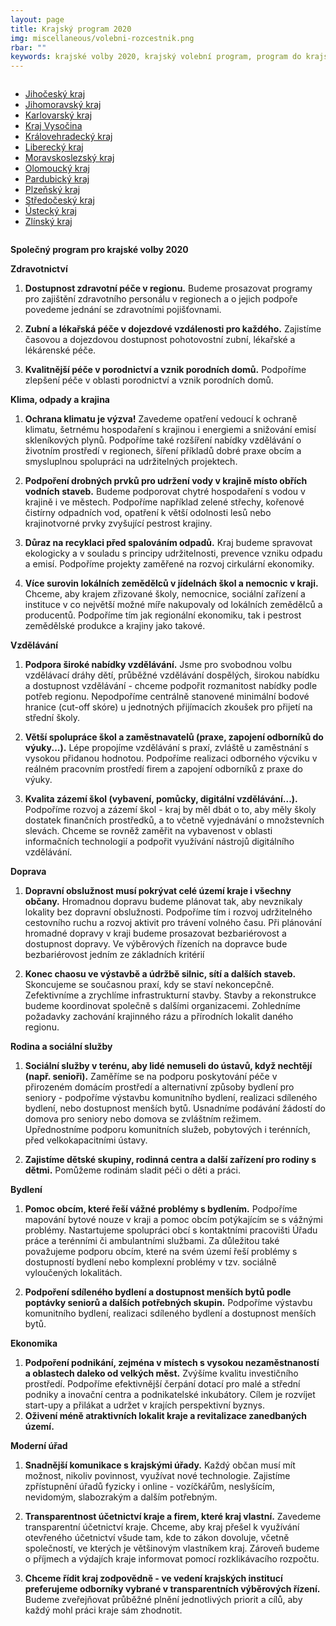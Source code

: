 ```yaml
---
layout: page
title: Krajský program 2020
img: miscellaneous/volebni-rozcestnik.png
rbar: ""
keywords: krajské volby 2020, krajský volební program, program do krajských voleb, program pro krajské volby, kraje, krajské zastupitelstvo, program
---
```


<div class="medium-12 large-4 columns o-section-block--medium">

<ul>  
<li><a href="https://jihocesky.pirati.cz/program/">Jihočeský kraj</a></li>
<li><a href="https://jihomoravsky.pirati.cz/program/">Jihomoravský kraj</a></li>
<li><a href="https://karlovarsky.pirati.cz/volby-2020/?pohled=program">Karlovarský kraj</a></li>
<li><a href="https://vysocina.pirati.cz/volby/2020-kraj/?pohled=program">Kraj Vysočina</a></li>
<li><a href="https://piratinakraj.cz/">Královehradecký kraj</a></li>
<li><a href="https://liberecky.pirati.cz/krajske-volby/?pohled=program">Liberecký kraj</a></li>
<li><a href="https://nakrajizmeny.cz/#program">Moravskoslezský kraj</a></li>
<li><a href="https://www.piratistarostove.cz/nasprogram/">Olomoucký kraj</a></li>
<li><a href="https://pardubicky.pirati.cz/volby-2020/?pohled=program">Pardubický kraj</a></li>
<li><a href="https://plzensky.pirati.cz/krajske/?pohled=program">Plzeňský kraj</a></li>
<li><a href="https://stredocesky.pirati.cz/program/">Středočeský kraj</a></li>
<li><a href="https://piratiuk.cz/velky-plan-program/">Ústecký kraj</a></li>
<li><a href="https://zlinsky.pirati.cz/volby-2020/?pohled=program">Zlínský kraj</a></li>
</ul>  
</div>
	
<p><strong>Společný program pro krajské volby 2020</strong></p>
<p><strong>Zdravotnictví</strong></p>
<ol>
<li><p><strong>Dostupnost zdravotní péče v regionu.</strong> Budeme prosazovat programy pro zajištění zdravotního personálu v regionech a o jejich podpoře povedeme jednání se zdravotními pojišťovnami.</p>
</li>
<li><p><strong>Zubní a lékařská péče v dojezdové vzdálenosti pro každého.</strong> Zajistíme časovou a dojezdovou dostupnost pohotovostní zubní, lékařské a lékárenské péče.</p>
</li>
<li><p><strong>Kvalitnější péče v porodnictví a vznik porodních domů.</strong> Podpoříme zlepšení péče v oblasti porodnictví a vznik porodních domů.</p>
</li>
</ol>
<p><strong>Klima, odpady a krajina</strong></p>
<ol>
<li><p><strong>Ochrana klimatu je výzva!</strong> Zavedeme opatření vedoucí k ochraně klimatu, šetrnému hospodaření s krajinou i energiemi a snižování emisí skleníkových plynů. Podpoříme také rozšíření nabídky vzdělávání o životním prostředí v regionech, šíření příkladů dobré praxe obcím a smysluplnou spolupráci na udržitelných projektech.</p>
</li>
<li><p><strong>Podpoření drobných prvků pro udržení vody v krajině místo obřích vodních staveb.</strong>  Budeme podporovat chytré hospodaření s vodou v krajině i ve městech. Podpoříme například zelené střechy, kořenové čistírny odpadních vod, opatření k větší odolnosti lesů nebo krajinotvorné prvky zvyšující pestrost krajiny.</p>
</li>
<li><p><strong>Důraz na recyklaci před spalováním odpadů.</strong> Kraj budeme spravovat ekologicky a v souladu s principy udržitelnosti, prevence vzniku odpadu a emisí. Podpoříme projekty zaměřené na rozvoj cirkulární ekonomiky.</p>
</li>
<li><p><strong>Více surovin lokálních zemědělců v jídelnách škol a nemocnic v kraji.</strong> Chceme, aby krajem zřizované školy, nemocnice, sociální zařízení a instituce v co největší možné míře nakupovaly od lokálních zemědělců a producentů. Podpoříme tím jak regionální ekonomiku, tak i pestrost zemědělské produkce a krajiny jako takové.</p>
</li>
</ol>
<p><strong>Vzdělávání</strong></p>
<ol>
<li><p><strong>Podpora široké nabídky vzdělávání.</strong> Jsme pro svobodnou volbu vzdělávací dráhy dětí, průběžné vzdělávání dospělých, širokou nabídku a dostupnost vzdělávání - chceme podpořit rozmanitost nabídky podle potřeb regionu. Nepodpoříme centrálně stanovené minimální bodové hranice (cut-off skóre) u jednotných přijímacích zkoušek pro přijetí na střední školy.</p>
</li>
<li><p><strong>Větší spolupráce škol a zaměstnavatelů (praxe, zapojení odborníků do výuky...).</strong> Lépe propojíme vzdělávání s praxí, zvláště u zaměstnání s vysokou přidanou hodnotou. Podpoříme realizaci odborného výcviku v reálném pracovním prostředí firem a zapojení odborníků z praxe do výuky.</p>
</li>
<li><p><strong>Kvalita zázemí škol (vybavení, pomůcky, digitální vzdělávání...).</strong> Podpoříme rozvoj a zázemí škol - kraj by měl dbát o to, aby měly školy dostatek finančních prostředků, a to včetně vyjednávání o množstevních slevách. Chceme se rovněž zaměřit na vybavenost v oblasti informačních technologií a podpořit využívání nástrojů digitálního vzdělávání.</p>
</li>
</ol>
<p><strong>Doprava</strong></p>
<ol>
<li><p><strong>Dopravní obslužnost musí pokrývat celé území kraje i všechny občany.</strong> Hromadnou dopravu budeme plánovat tak, aby nevznikaly lokality bez dopravní obslužnosti. Podpoříme tím i rozvoj udržitelného cestovního ruchu a rozvoj aktivit pro trávení volného času. Při plánování hromadné dopravy v kraji budeme prosazovat bezbariérovost a dostupnost dopravy. Ve výběrových řízeních na dopravce bude bezbariérovost jedním ze základních kritérií</p>
</li>
<li><p><strong>Konec chaosu ve výstavbě a údržbě silnic, sítí a dalších staveb.</strong> Skoncujeme se současnou praxí, kdy se staví nekoncepčně. Zefektivníme a zrychlíme infrastrukturní stavby. Stavby a rekonstrukce budeme koordinovat společně s dalšími organizacemi. Zohledníme požadavky zachování krajinného rázu a přírodních lokalit daného regionu.</p>
</li>
</ol>
<p><strong>Rodina a sociální služby</strong></p>
<ol>
<li><p><strong>Sociální služby v terénu, aby lidé nemuseli do ústavů, když nechtějí (např. senioři).</strong> Zaměříme se na podporu poskytování péče v přirozeném domácím prostředí a alternativní způsoby bydlení pro seniory - podpoříme výstavbu komunitního bydlení, realizaci sdíleného bydlení, nebo dostupnost menších bytů. Usnadníme podávání žádostí do domova pro seniory nebo domova se zvláštním režimem. Upřednostníme podporu komunitních služeb, pobytových i terénních, před velkokapacitními ústavy.</p>
</li>
<li><p><strong>Zajistíme dětské skupiny, rodinná centra a další zařízení pro rodiny s dětmi.</strong> Pomůžeme rodinám sladit péči o děti a práci.</p>
</li>
</ol>
<p><strong>Bydlení</strong></p>
<ol>
<li><p><strong>Pomoc obcím, které řeší vážné problémy s bydlením.</strong> Podpoříme mapování bytové nouze v kraji a pomoc obcím potýkajícím se s vážnými problémy. Nastartujeme spolupráci obcí s kontaktními pracovišti Úřadu práce a terénními či ambulantními službami. Za důležitou také považujeme podporu obcím, které na svém území řeší problémy s dostupností bydlení nebo komplexní problémy v tzv. sociálně vyloučených lokalitách.</p>
</li>
<li><p><strong>Podpoření sdíleného bydlení a dostupnost menších bytů podle poptávky seniorů a dalších potřebných skupin.</strong> Podpoříme výstavbu komunitního bydlení, realizaci sdíleného bydlení a dostupnost menších bytů.</p>
</li>
</ol>
<p><strong>Ekonomika</strong></p>
<ol>
<li><strong>Podpoření podnikání, zejména v místech s vysokou nezaměstnaností a oblastech daleko od velkých měst.</strong> Zvýšíme kvalitu investičního prostředí. Podpoříme efektivnější čerpání dotací pro malé a střední podniky a inovační centra a podnikatelské inkubátory. Cílem je rozvíjet start-upy a přilákat a udržet v krajích perspektivní byznys.</li>
<li><strong>Oživení méně atraktivních lokalit kraje a revitalizace zanedbaných území.</strong></li>
</ol>
<p><strong>Moderní úřad</strong></p>
<ol>
<li><p><strong>Snadnější komunikace s krajskými úřady.</strong> Každý občan musí mít možnost, nikoliv povinnost, využívat nové technologie. Zajistíme zpřístupnění úřadů fyzicky i online - vozíčkářům, neslyšícím, nevidomým, slabozrakým a dalším potřebným.</p>
</li>
<li><p><strong>Transparentnost účetnictví kraje a firem, které kraj vlastní.</strong> Zavedeme transparentní účetnictví kraje. Chceme, aby kraj přešel k využívání otevřeného účetnictví všude tam, kde to zákon dovoluje, včetně společností, ve kterých je většinovým vlastníkem kraj. Zároveň budeme o příjmech a výdajích kraje informovat pomocí rozklikávacího rozpočtu.</p>
</li>
<li><p><strong>Chceme řídit kraj zodpovědně - ve vedení krajských institucí preferujeme odborníky vybrané v transparentních výběrových řízení.</strong> Budeme zveřejňovat průběžné plnění jednotlivých priorit a cílů, aby každý mohl práci kraje sám zhodnotit.</p>
</li>
</ol>
